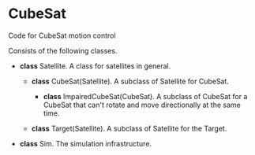 # CubeSat
Code for CubeSat motion control

Consists of the following classes.

* __class__ Satellite. A class for satellites in general.

    * __class__ CubeSat(Satellite). A subclass of Satellite for CubeSat.

        * __class__ ImpairedCubeSat(CubeSat). A subclass of CubeSat for a CubeSat that can't rotate and move directionally at the same time.

    * __class__ Target(Satellite).  A subclass of Satellite for the Target.

* __class__ Sim. The simulation infrastructure.

